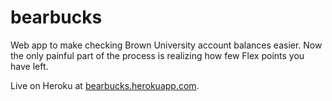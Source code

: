 bearbucks
=========

Web app to make checking Brown University account balances easier. Now the only painful part of the process is realizing how few Flex points you have left.

Live on Heroku at [bearbucks.herokuapp.com](http://bearbucks.herokuapp.com).
